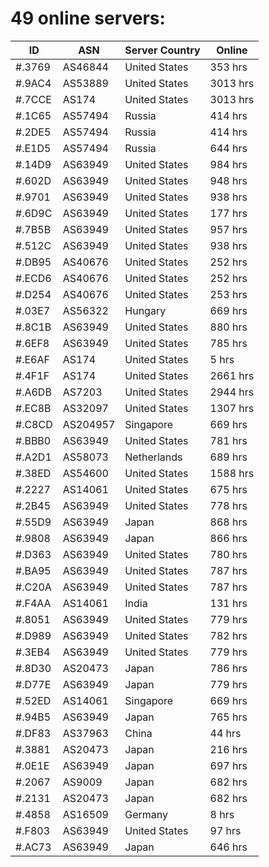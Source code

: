# 49 online servers:

| ID | ASN | Server Country | Online |
| ------ | ------ | ------ | ------ |
| #.3769 | AS46844 | United States | 353 hrs |
| #.9AC4 | AS53889 | United States | 3013 hrs |
| #.7CCE | AS174 | United States | 3013 hrs |
| #.1C65 | AS57494 | Russia | 414 hrs |
| #.2DE5 | AS57494 | Russia | 414 hrs |
| #.E1D5 | AS57494 | Russia | 644 hrs |
| #.14D9 | AS63949 | United States | 984 hrs |
| #.602D | AS63949 | United States | 948 hrs |
| #.9701 | AS63949 | United States | 938 hrs |
| #.6D9C | AS63949 | United States | 177 hrs |
| #.7B5B | AS63949 | United States | 957 hrs |
| #.512C | AS63949 | United States | 938 hrs |
| #.DB95 | AS40676 | United States | 252 hrs |
| #.ECD6 | AS40676 | United States | 252 hrs |
| #.D254 | AS40676 | United States | 253 hrs |
| #.03E7 | AS56322 | Hungary | 669 hrs |
| #.8C1B | AS63949 | United States | 880 hrs |
| #.6EF8 | AS63949 | United States | 785 hrs |
| #.E6AF | AS174 | United States | 5 hrs |
| #.4F1F | AS174 | United States | 2661 hrs |
| #.A6DB | AS7203 | United States | 2944 hrs |
| #.EC8B | AS32097 | United States | 1307 hrs |
| #.C8CD | AS204957 | Singapore | 669 hrs |
| #.BBB0 | AS63949 | United States | 781 hrs |
| #.A2D1 | AS58073 | Netherlands | 689 hrs |
| #.38ED | AS54600 | United States | 1588 hrs |
| #.2227 | AS14061 | United States | 675 hrs |
| #.2B45 | AS63949 | United States | 778 hrs |
| #.55D9 | AS63949 | Japan | 868 hrs |
| #.9808 | AS63949 | Japan | 866 hrs |
| #.D363 | AS63949 | United States | 780 hrs |
| #.BA95 | AS63949 | United States | 787 hrs |
| #.C20A | AS63949 | United States | 787 hrs |
| #.F4AA | AS14061 | India | 131 hrs |
| #.8051 | AS63949 | United States | 779 hrs |
| #.D989 | AS63949 | United States | 782 hrs |
| #.3EB4 | AS63949 | United States | 779 hrs |
| #.8D30 | AS20473 | Japan | 786 hrs |
| #.D77E | AS63949 | Japan | 779 hrs |
| #.52ED | AS14061 | Singapore | 669 hrs |
| #.94B5 | AS63949 | Japan | 765 hrs |
| #.DF83 | AS37963 | China | 44 hrs |
| #.3881 | AS20473 | Japan | 216 hrs |
| #.0E1E | AS63949 | Japan | 697 hrs |
| #.2067 | AS9009 | Japan | 682 hrs |
| #.2131 | AS20473 | Japan | 682 hrs |
| #.4858 | AS16509 | Germany | 8 hrs |
| #.F803 | AS63949 | United States | 97 hrs |
| #.AC73 | AS63949 | Japan | 646 hrs |

